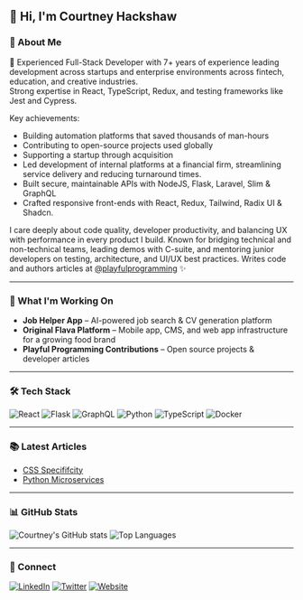 ## 👋 Hi, I'm Courtney Hackshaw

### 💼 About Me
🧠 Experienced Full-Stack Developer with 7+ years of experience leading development across startups and enterprise environments across fintech, education, and creative industries.  
Strong expertise in React, TypeScript, Redux, and testing frameworks like Jest and Cypress.  

Key achievements: 
- Building automation platforms that saved thousands of man-hours
- Contributing to open-source projects used globally
- Supporting a startup through acquisition
- Led development of internal platforms at a financial firm, streamlining service delivery and reducing turnaround times.
- Built secure, maintainable APIs with NodeJS, Flask, Laravel, Slim & GraphQL
- Crafted responsive front-ends with React, Redux, Tailwind, Radix UI & Shadcn.

I care deeply about code quality, developer productivity, and balancing UX with performance in every product I build.
Known for bridging technical and non-technical teams, leading demos with C-suite, and mentoring junior developers on testing, architecture, and UI/UX best practices.
Writes code and authors articles at [@playfulprogramming](https://github.com/playfulprogramming) ✨

---

### 🚀 What I'm Working On
- **Job Helper App** – AI-powered job search & CV generation platform  
- **Original Flava Platform** – Mobile app, CMS, and web app infrastructure for a growing food brand 
- **Playful Programming Contributions** – Open source projects & developer articles  

---

### 🛠️ Tech Stack
![React](https://img.shields.io/badge/React-20232A?style=for-the-badge&logo=react&logoColor=61DAFB)
![Flask](https://img.shields.io/badge/Flask-000000?style=for-the-badge&logo=flask&logoColor=white)
![GraphQL](https://img.shields.io/badge/GraphQL-E10098?style=for-the-badge&logo=graphql&logoColor=white)
![Python](https://img.shields.io/badge/Python-14354C?style=for-the-badge&logo=python&logoColor=yellow)
![TypeScript](https://img.shields.io/badge/TypeScript-007ACC?style=for-the-badge&logo=typescript&logoColor=white)
![Docker](https://img.shields.io/badge/Docker-2496ED?style=for-the-badge&logo=docker&logoColor=white)

---

### 📚 Latest Articles
- [CSS Specififcity](https://playfulprogramming.com/posts/css-specificity-explained)
- [Python Microservices](https://playfulprogramming.com/posts/sharing-python-modules-across-microservices)

---

### 📊 GitHub Stats
![Courtney's GitHub stats](https://github-readme-stats.vercel.app/api?username=ckhackshaw&show_icons=true&theme=react&hide_border=true&bg_color=0D1117)
![Top Languages](https://github-readme-stats.vercel.app/api/top-langs/?username=ckhackshaw&layout=compact&theme=react&hide_border=true&bg_color=0D1117)

---

### 💬 Connect
[![LinkedIn](https://img.shields.io/badge/LinkedIn-0077B5?style=for-the-badge&logo=linkedin&logoColor=white)](https://linkedin.com/in/courtney-hackshaw)
[![Twitter](https://img.shields.io/badge/Twitter-1DA1F2?style=for-the-badge&logo=x&logoColor=white)](https://x.com/davinci784)
[![Website](https://img.shields.io/badge/Website-000000?style=for-the-badge&logo=About.me&logoColor=white)](https://playfulprogramming.com/people/ckhackshaw)

